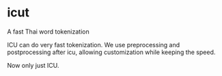 # icut
A fast Thai word tokenization

ICU can do very fast tokenization. We use preprocessing and postprocessing after icu, 
allowing customization while keeping the speed.

Now only just ICU.
